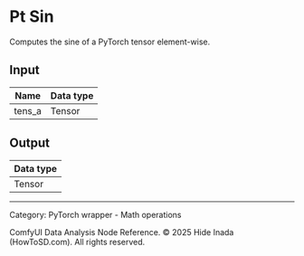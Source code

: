 # Pt Sin
Computes the sine of a PyTorch tensor element-wise.

## Input
| Name | Data type |
|---|---|
| tens_a | Tensor |

## Output
| Data type |
|---|
| Tensor |

<HR>
Category: PyTorch wrapper - Math operations

ComfyUI Data Analysis Node Reference. © 2025 Hide Inada (HowToSD.com). All rights reserved.
